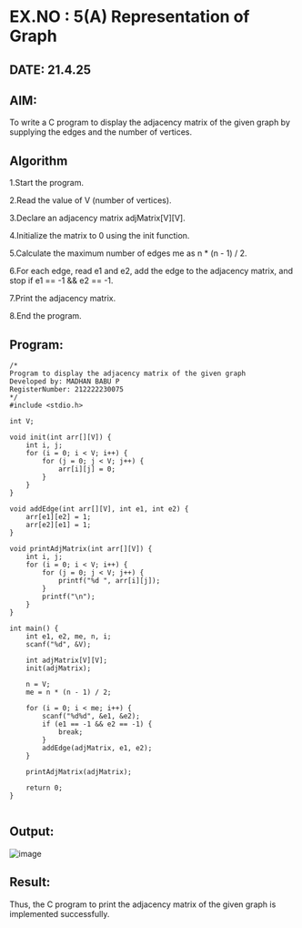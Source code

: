 # EX.NO : 5(A) Representation of Graph
## DATE: 21.4.25
## AIM:
To write a C program to display the adjacency matrix of the given graph by supplying the edges and the number of vertices.

## Algorithm
1.Start the program.

2.Read the value of V (number of vertices).

3.Declare an adjacency matrix adjMatrix[V][V].

4.Initialize the matrix to 0 using the init function.

5.Calculate the maximum number of edges me as n * (n - 1) / 2.

6.For each edge, read e1 and e2, add the edge to the adjacency matrix, and stop if e1 == -1 && e2 == -1.

7.Print the adjacency matrix.

8.End the program.

## Program:
```
/*
Program to display the adjacency matrix of the given graph
Developed by: MADHAN BABU P
RegisterNumber: 212222230075
*/
#include <stdio.h>

int V;

void init(int arr[][V]) {
    int i, j;
    for (i = 0; i < V; i++) {
        for (j = 0; j < V; j++) {
            arr[i][j] = 0;
        }
    }
}

void addEdge(int arr[][V], int e1, int e2) {
    arr[e1][e2] = 1;
    arr[e2][e1] = 1;
}

void printAdjMatrix(int arr[][V]) {
    int i, j;
    for (i = 0; i < V; i++) {
        for (j = 0; j < V; j++) {
            printf("%d ", arr[i][j]);
        }
        printf("\n");
    }
}

int main() {
    int e1, e2, me, n, i;
    scanf("%d", &V);

    int adjMatrix[V][V];
    init(adjMatrix);

    n = V;
    me = n * (n - 1) / 2;

    for (i = 0; i < me; i++) {
        scanf("%d%d", &e1, &e2);
        if (e1 == -1 && e2 == -1) {
            break;
        }
        addEdge(adjMatrix, e1, e2);
    }

    printAdjMatrix(adjMatrix);

    return 0;
}


```

## Output:
![image](https://github.com/user-attachments/assets/b1441d59-eb57-4735-8d26-2a89216ac31b)



## Result:
Thus, the C program to print the adjacency matrix of the given graph is implemented successfully.
